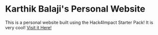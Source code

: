 # Karthik Balaji's Personal Website

This is a personal website built using the Hack4Impact Starter Pack!
It is very cool!
[Visit it Here!](https://karthik0605.github.io)
